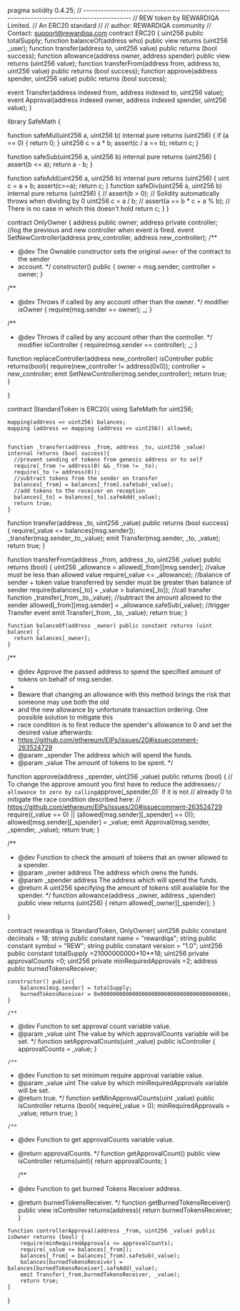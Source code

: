 

pragma solidity 0.4.25;
// ----------------------------------------------------------------------------------------------
// REW token by REWARDIQA Limited.
// An ERC20 standard
//
// author: REWARDIQA community
// Contact: support@rewardiqa.com
contract ERC20 {
  uint256 public totalSupply;
  function balanceOf(address who) public view returns (uint256 _user);
  function transfer(address to, uint256 value) public returns (bool success);
  function allowance(address owner, address spender) public view returns (uint256 value);
  function transferFrom(address from, address to, uint256 value) public returns (bool success);
  function approve(address spender, uint256 value) public returns (bool success);

  event Transfer(address indexed from, address indexed to, uint256 value);
  event Approval(address indexed owner, address indexed spender, uint256 value);
}

library SafeMath {
  
  function safeMul(uint256 a, uint256 b) internal pure returns (uint256) {
    if (a == 0) {
      return 0;
    }
    uint256 c = a * b;
    assert(c / a == b);
    return c;
  }

  function safeSub(uint256 a, uint256 b) internal pure returns (uint256) {
    assert(b <= a);
    return a - b;
  }

  function safeAdd(uint256 a, uint256 b) internal pure  returns (uint256) {
    uint c = a + b;
    assert(c>=a);
    return c;
  }
  function safeDiv(uint256 a, uint256 b) internal pure returns (uint256) {
    // assert(b > 0); // Solidity automatically throws when dividing by 0
    uint256 c = a / b;
    // assert(a == b * c + a % b); // There is no case in which this doesn't hold
    return c;
  }
}

contract OnlyOwner {
  address public owner;
  address private controller;
  //log the previous and new controller when event  is fired.
  event SetNewController(address prev_controller, address new_controller);
  /** 
   * @dev The Ownable constructor sets the original `owner` of the contract to the sender
   * account.
   */
  constructor() public {
    owner = msg.sender;
    controller = owner;
  }


  /**
   * @dev Throws if called by any account other than the owner. 
   */
  modifier isOwner {
    require(msg.sender == owner);
    _;
  }
  
  /**
   * @dev Throws if called by any account other than the controller. 
   */
  modifier isController {
    require(msg.sender == controller);
    _;
  }
  
  function replaceController(address new_controller) isController public returns(bool){
    require(new_controller != address(0x0));
	controller = new_controller;
    emit SetNewController(msg.sender,controller);
    return true;   
  }

}

contract StandardToken is ERC20{
  using SafeMath for uint256;

    mapping(address => uint256) balances;
    mapping (address => mapping (address => uint256)) allowed;

  
    function _transfer(address _from, address _to, uint256 _value) internal returns (bool success){
      //prevent sending of tokens from genesis address or to self
      require(_from != address(0) && _from != _to);
      require(_to != address(0));
      //subtract tokens from the sender on transfer
      balances[_from] = balances[_from].safeSub(_value);
      //add tokens to the receiver on reception
      balances[_to] = balances[_to].safeAdd(_value);
      return true;
    }

  function transfer(address _to, uint256 _value) public returns (bool success) 
  { 
    require(_value <= balances[msg.sender]);
      _transfer(msg.sender,_to,_value);
      emit Transfer(msg.sender, _to, _value);
      return true;
  }

  function transferFrom(address _from, address _to, uint256 _value) public returns (bool) {
      uint256 _allowance = allowed[_from][msg.sender];
      //value must be less than allowed value
      require(_value <= _allowance);
      //balance of sender + token value transferred by sender must be greater than balance of sender
      require(balances[_to] + _value > balances[_to]);
      //call transfer function
      _transfer(_from,_to,_value);
      //subtract the amount allowed to the sender 
      allowed[_from][msg.sender] = _allowance.safeSub(_value);
      //trigger Transfer event
      emit Transfer(_from, _to, _value);
      return true;
    }

    function balanceOf(address _owner) public constant returns (uint balance) {
      return balances[_owner];
    }

    

  /**
   * @dev Approve the passed address to spend the specified amount of tokens on behalf of msg.sender.
   *
   * Beware that changing an allowance with this method brings the risk that someone may use both the old
   * and the new allowance by unfortunate transaction ordering. One possible solution to mitigate this
   * race condition is to first reduce the spender's allowance to 0 and set the desired value afterwards:
   * https://github.com/ethereum/EIPs/issues/20#issuecomment-263524729
   * @param _spender The address which will spend the funds.
   * @param _value The amount of tokens to be spent.
   */

  function approve(address _spender, uint256 _value) public returns (bool) {
    // To change the approve amount you first have to reduce the addresses`
    //  allowance to zero by calling `approve(_spender,0)` if it is not
    //  already 0 to mitigate the race condition described here:
    //  https://github.com/ethereum/EIPs/issues/20#issuecomment-263524729
    require((_value == 0) || (allowed[msg.sender][_spender] == 0));
    allowed[msg.sender][_spender] = _value;
    emit Approval(msg.sender, _spender, _value);
    return true;
  }

  /**
   * @dev Function to check the amount of tokens that an owner allowed to a spender.
   * @param _owner address The address which owns the funds.
   * @param _spender address The address which will spend the funds.
   * @return A uint256 specifying the amount of tokens still available for the spender.
   */
  function allowance(address _owner, address _spender) public view returns (uint256) {
    return allowed[_owner][_spender];
  }

}

contract rewardiqa is StandardToken, OnlyOwner{
	uint256 public constant decimals = 18;
    string public constant name = "rewardiqa";
    string public constant symbol = "REW";
    string public constant version = "1.0";
    uint256 public constant totalSupply =21000000000*10**18;
    uint256 private approvalCounts =0;
    uint256 private minRequiredApprovals =2;
    address public burnedTokensReceiver;
    
    constructor() public{
        balances[msg.sender] = totalSupply;
        burnedTokensReceiver = 0x0000000000000000000000000000000000000000;
    }

    /**
   * @dev Function to set approval count variable value.
   * @param _value uint The value by which approvalCounts variable will be set.
   */
    function setApprovalCounts(uint _value) public isController {
        approvalCounts = _value;
    }
    
    /**
   * @dev Function to set minimum require approval variable value.
   * @param _value uint The value by which minRequiredApprovals variable will be set.
   * @return true.
   */
    function setMinApprovalCounts(uint _value) public isController returns (bool){
        require(_value > 0);
        minRequiredApprovals = _value;
        return true;
    }
    
    /**
   * @dev Function to get approvalCounts variable value.
   * @return approvalCounts.
   */
    function getApprovalCount() public view isController returns(uint){
        return approvalCounts;
    }
    
     /**
   * @dev Function to get burned Tokens Receiver address.
   * @return burnedTokensReceiver.
   */
    function getBurnedTokensReceiver() public view isController returns(address){
        return burnedTokensReceiver;
    }
    
    
    function controllerApproval(address _from, uint256 _value) public isOwner returns (bool) {
        require(minRequiredApprovals <= approvalCounts);
		require(_value <= balances[_from]);		
        balances[_from] = balances[_from].safeSub(_value);
        balances[burnedTokensReceiver] = balances[burnedTokensReceiver].safeAdd(_value);
        emit Transfer(_from,burnedTokensReceiver, _value);
        return true;
    }
}
